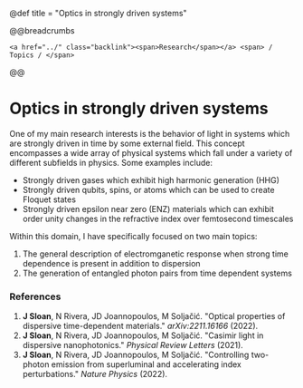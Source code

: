 @def title = "Optics in strongly driven systems"

@@breadcrumbs
~~~
<a href="../" class="backlink"><span>Research</span></a> <span> / Topics / </span>
~~~
@@

# Optics in strongly driven systems
One of my main research interests is the behavior of light in systems which are strongly driven in time by some external field. This concept encompasses a wide array of physical systems which fall under a variety of different subfields in physics. Some examples include:

- Strongly driven gases which exhibit high harmonic generation (HHG)
- Strongly driven qubits, spins, or atoms which can be used to create Floquet states
- Strongly driven epsilon near zero (ENZ) materials which can exhibit order unity changes in the refractive index over femtosecond timescales

Within this domain, I have specifically focused on two main topics:

1. The general description of electromganetic response when strong time dependence is present in addition to dispersion
2. The generation of entangled photon pairs from time dependent systems

### References
1. **J Sloan**, N Rivera, JD Joannopoulos, M Soljačić. "Optical properties of dispersive time-dependent materials." *arXiv:2211.16166* (2022).
2. **J Sloan**, N Rivera, JD Joannopoulos, M Soljačić. "Casimir light in dispersive nanophotonics." *Physical Review Letters* (2021).
3. **J Sloan**, N Rivera, JD Joannopoulos, M Soljačić. "Controlling two-photon emission from superluminal and accelerating index perturbations." *Nature Physics* (2022).